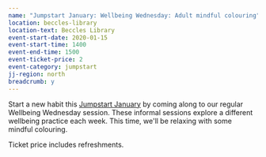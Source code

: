 ```yaml
---
name: "Jumpstart January: Wellbeing Wednesday: Adult mindful colouring"
location: beccles-library
location-text: Beccles Library
event-start-date: 2020-01-15
event-start-time: 1400
event-end-time: 1500
event-ticket-price: 2
event-category: jumpstart
jj-region: north
breadcrumb: y
---
```


Start a new habit this [Jumpstart January](/jumpstart-january/) by coming along to our regular Wellbeing Wednesday session. These informal sessions explore a different wellbeing practice each week. This time, we'll be relaxing with some mindful colouring.

Ticket price includes refreshments.
